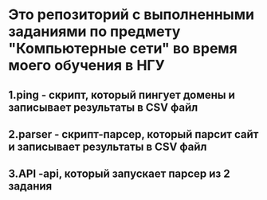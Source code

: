 # Это репозиторий с выполненными заданиями по предмету "Компьютерные сети" во время моего обучения в НГУ

## 1.ping - скрипт, который пингует домены и записывает результаты в CSV файл
## 2.parser - скрипт-парсер, который парсит сайт и записывает результаты в CSV файл 
## 3.API -api, который запускает парсер из 2 задания

